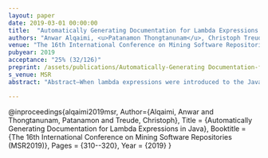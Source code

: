 ```yaml
---
layout: paper
date: 2019-03-01 00:00:00
title:  "Automatically Generating Documentation for Lambda Expressions in Java"
authors: "Anwar Alqaimi, <u>Patanamon Thongtanunam</u>, Christoph Treude"
venue: "The 16th International Conference on Mining Software Repositories (MSR2019)"
pubyear: 2019
acceptance: "25% (32/126)"
preprint: /assets/publications/Automatically-Generating Documentation-for-Lambda Expressions-in-Java.pdf
s_venue: MSR
abstract: "Abstract—When lambda expressions were introduced to the Java programming language as part of the release of Java 8 in 2014, they were the language's first step into functional programming. Since lambda expressions are still relatively new, not all developers use or understand them. In this paper, we first present the results of an empirical study to determine how frequently developers of GitHub repositories make use of lambda expressions and how they are documented. We find that 11% of Java GitHub repositories use lambda expressions, and that only 6% of the lambda expressions are accompanied by source code comments. We then present a tool called LambdaDoc which can automatically detect lambda expressions in a Java repository and generate natural language documentation for them. Our evaluation of LambdaDoc with 23 professional developers shows that they perceive the generated documentation to be complete, concise, and expressive, while the majority of the documentation produced by our participants without tool support was inadequate. Our contribution builds an important step towards automatically generating documentation for functional programming constructs in an object-oriented language."

---
```

@inproceedings{alqaimi2019msr,
	Author={Alqaimi, Anwar and Thongtanunam, Patanamon and Treude, Christoph},
	Title = {Automatically Generating Documentation for Lambda Expressions in Java},
	Booktitle = {The 16th International Conference on Mining Software Repositories (MSR2019)},
	Pages = {310--320},
	Year = {2019}
}

